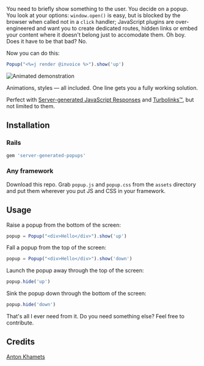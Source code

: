 You need to briefly show something to the user. You decide on a popup. You look at your options: `window.open()` is easy, but is blocked by the browser when called not in a `click` handler; JavaScript plugins are over-engineered and want you to create dedicated routes, hidden links or embed your content where it doesn't belong just to accomodate them. Oh boy. Does it have to be that bad? No.

Now you can do this:

```javascript
Popup("<%=j render @invoice %>").show('up')
```

![Animated demonstration](http://i.giphy.com/l46CkomqcgLa1SWWI.gif)

Animations, styles — all included. One line gets you a fully working solution.

Perfect with [Server-generated JavaScript Responses](https://signalvnoise.com/posts/3697-server-generated-javascript-responses) and [Turbolinks™](https://github.com/turbolinks/turbolinks), but not limited to them.

## Installation

### Rails

```ruby
gem 'server-generated-popups'
```

### Any framework

Download this repo. Grab `popup.js` and `popup.css` from the `assets` directory and put them wherever you put JS and CSS in your framework.

## Usage

Raise a popup from the bottom of the screen:

```javascript
popup = Popup("<div>Hello</div>").show('up')
```

Fall a popup from the top of the screen:

```javascript
popup = Popup("<div>Hello</div>").show('down')
```

Launch the popup away through the top of the screen:

```javascript
popup.hide('up')
```

Sink the popup down through the bottom of the screen:

```javascript
popup.hide('down')
```

That's all I ever need from it. Do you need something else? Feel free to contribute.

## Credits

[Anton Khamets](http://colorfulfool.github.io)